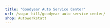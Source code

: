 ```yaml
---
title: "Goodyear Auto Service Center"
url: /sugar-hill/goodyear-auto-service-center/
shop: Autowerkstatt
---
```


